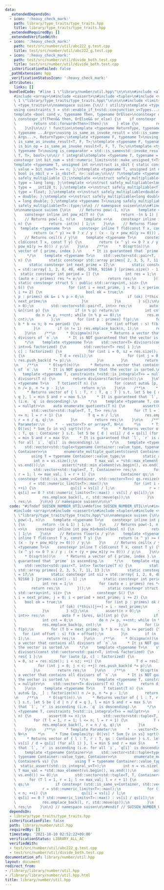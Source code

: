 ```yaml
---
data:
  _extendedDependsOn:
  - icon: ':heavy_check_mark:'
    path: library/type_traits/type_traits.hpp
    title: library/type_traits/type_traits.hpp
  _extendedRequiredBy: []
  _extendedVerifiedWith:
  - icon: ':heavy_check_mark:'
    path: test/src/number/util/abc222_g.test.cpp
    title: test/src/number/util/abc222_g.test.cpp
  - icon: ':heavy_check_mark:'
    path: test/src/number/util/divide_both.test.cpp
    title: test/src/number/util/divide_both.test.cpp
  _isVerificationFailed: false
  _pathExtension: hpp
  _verificationStatusIcon: ':heavy_check_mark:'
  attributes:
    links: []
  bundledCode: "#line 1 \"library/number/util.hpp\"\n\n\n\n#include <algorithm>\n\
    #include <array>\n#include <cassert>\n#include <tuple>\n#include <vector>\n#line\
    \ 1 \"library/type_traits/type_traits.hpp\"\n\n\n\n#include <limits>\n#include\
    \ <type_traits>\n\nnamespace suisen {\n// ! utility\ntemplate <typename ...Types>\n\
    using constraints_t = std::enable_if_t<std::conjunction_v<Types...>, std::nullptr_t>;\n\
    template <bool cond_v, typename Then, typename OrElse>\nconstexpr decltype(auto)\
    \ constexpr_if(Then&& then, OrElse&& or_else) {\n    if constexpr (cond_v) {\n\
    \        return std::forward<Then>(then);\n    } else {\n        return std::forward<OrElse>(or_else);\n\
    \    }\n}\n\n// ! function\ntemplate <typename ReturnType, typename Callable,\
    \ typename ...Args>\nusing is_same_as_invoke_result = std::is_same<std::invoke_result_t<Callable,\
    \ Args...>, ReturnType>;\ntemplate <typename F, typename T>\nusing is_uni_op =\
    \ is_same_as_invoke_result<T, F, T>;\ntemplate <typename F, typename T>\nusing\
    \ is_bin_op = is_same_as_invoke_result<T, F, T, T>;\n\ntemplate <typename Comparator,\
    \ typename T>\nusing is_comparator = std::is_same<std::invoke_result_t<Comparator,\
    \ T, T>, bool>;\n\n// ! integral\ntemplate <typename T, typename = constraints_t<std::is_integral<T>>>\n\
    constexpr int bit_num = std::numeric_limits<std::make_unsigned_t<T>>::digits;\n\
    template <typename T, unsigned int n>\nstruct is_nbit { static constexpr bool\
    \ value = bit_num<T> == n; };\ntemplate <typename T, unsigned int n>\nstatic constexpr\
    \ bool is_nbit_v = is_nbit<T, n>::value;\n\n// ?\ntemplate <typename T>\nstruct\
    \ safely_multipliable {};\ntemplate <>\nstruct safely_multipliable<int> { using\
    \ type = long long; };\ntemplate <>\nstruct safely_multipliable<long long> { using\
    \ type = __int128_t; };\ntemplate <>\nstruct safely_multipliable<float> { using\
    \ type = float; };\ntemplate <>\nstruct safely_multipliable<double> { using type\
    \ = double; };\ntemplate <>\nstruct safely_multipliable<long double> { using type\
    \ = long double; };\ntemplate <typename T>\nusing safely_multipliable_t = typename\
    \ safely_multipliable<T>::type;\n\n} // namespace suisen\n\n\n#line 10 \"library/number/util.hpp\"\
    \n\nnamespace suisen {\n\n    // Returns pow(-1, n)\n    template <typename T>\n\
    \    constexpr inline int pow_m1(T n) {\n        return -(n & 1) | 1;\n    }\n\
    \    // Returns pow(-1, n)\n    template <>\n    constexpr inline int pow_m1<bool>(bool\
    \ n) {\n        return -int(n) | 1;\n    }\n\n    // Returns floor(x / y)\n  \
    \  template <typename T>\n    constexpr inline T fld(const T x, const T y) {\n\
    \        return (x ^ y) >= 0 ? x / y : (x - (y + pow_m1(y >= 0))) / y;\n    }\n\
    \    // Returns ceil(x / y)\n    template <typename T>\n    constexpr inline T\
    \ cld(const T x, const T y) {\n        return (x ^ y) <= 0 ? x / y : (x + (y +\
    \ pow_m1(y >= 0))) / y;\n    }\n\n    /**\n     * O(sqrt(n))\n     * Returns a\
    \ vector of { prime, index }.\n     * It is guaranteed that `prime` is ascending.\n\
    \     */\n    template <typename T>\n    std::vector<std::pair<T, int>> factorize(T\
    \ n) {\n        static constexpr std::array primes{ 2, 3, 5, 7, 11, 13 };\n  \
    \      static constexpr int next_prime = 17;\n        static constexpr int siz\
    \ = std::array{ 1, 2, 8, 48, 480, 5760, 92160 } [primes.size() - 1] ;\n      \
    \  static constexpr int period = [] {\n            int res = 1;\n            for\
    \ (auto e : primes) res *= e;\n            return res;\n        }();\n       \
    \ static constexpr struct S : public std::array<int, siz> {\n            constexpr\
    \ S() {\n                for (int i = next_prime, j = 0; i < period + next_prime;\
    \ i += 2) {\n                    bool ok = true;\n                    for (int\
    \ p : primes) ok &= i % p > 0;\n                    if (ok) (*this)[j++] = i -\
    \ next_prime;\n                }\n            }\n        } s{};\n\n        assert(n\
    \ > 0);\n        std::vector<std::pair<T, int>> res;\n        auto f = [&res,\
    \ &n](int p) {\n            if (n % p) return;\n            int cnt = 0;\n   \
    \         do n /= p, ++cnt; while (n % p == 0);\n            res.emplace_back(p,\
    \ cnt);\n        };\n        for (int p : primes) f(p);\n        for (T b = next_prime;\
    \ b * b <= n; b += period) {\n            for (int offset : s) f(b + offset);\n\
    \        }\n        if (n != 1) res.emplace_back(n, 1);\n        return res;\n\
    \    }\n\n    /**\n     * O(sigma(n))\n     * Returns a vector that contains all\
    \ divisors of `n`.\n     * It is NOT guaranteed that the vector is sorted.\n \
    \    */\n    template <typename T>\n    std::vector<T> divisors(const std::vector<std::pair<T,\
    \ int>>& factorized) {\n        std::vector<T> res{ 1 };\n        for (auto [p,\
    \ c] : factorized) {\n            for (int i = 0, sz = res.size(); i < sz; ++i)\
    \ {\n                T d = res[i];\n                for (int j = 0; j < c; ++j)\
    \ res.push_back(d *= p);\n            }\n        }\n        return res;\n    }\n\
    \n    /**\n     * O(sqrt(n))\n     * Returns a vector that contains all divisors\
    \ of `n`.\n     * It is NOT guaranteed that the vector is sorted.\n     */\n \
    \   template <typename T, constraints_t<std::is_integral<T>> = nullptr>\n    std::vector<T>\
    \ divisors(T n) {\n        return divisors(factorize(n));\n    }\n\n    template\
    \ <typename T>\n    T totient(T n) {\n        for (const auto& [p, _] : factorize(n))\
    \ n /= p, n *= p - 1;\n        return n;\n    }\n\n    /**\n     * O(sqrt(n)).\n\
    \     * Returns vector of { l : T, r : T, q : T } s.t. let S be { d | n / d =\
    \ q }, l = min S and r = max S.\n     * It is guaranteed that `l`, `r` is ascending\
    \ (i.e. `q` is descending).\n     */\n    template <typename T, constraints_t<std::is_integral<T>>\
    \ = nullptr>\n    auto enumerate_quotients(T n) {\n        assert(0 <= n);\n \
    \       std::vector<std::tuple<T, T, T>> res;\n        for (T l = 1, r = 1; l\
    \ <= n; l = r + 1) {\n            T q = n / l;\n            res.emplace_back(l,\
    \ r = n / q, q);\n        }\n        return res;\n    }\n\n    /**\n     * Template\
    \ Parameter:\n     *  - vector<T> or array<T, N>\n     *\n     * Time Complexity:\
    \ O(|vs| * Sum_{v in vs} sqrt(v))\n     *\n     * Returns vector of { l : T, r\
    \ : T, qs : Container } s.t. let S be { d | vs[i] / d = qs[i] (for all i) }, l\
    \ = min S and r = max S\n     * It is guaranteed that `l`, `r` is ascending (i.e.\
    \ for all `i`, `q[i]` is descending).\n     */\n    template <typename Container>\n\
    \    std::vector<std::tuple<typename Container::value_type, typename Container::value_type,\
    \ Container>>\n        enumerate_multiple_quotients(const Container& vs) {\n \
    \       using T = typename Container::value_type;\n        static_assert(std::is_integral_v<T>);\n\
    \        int n = vs.size();\n        T max_val = *std::max_element(vs.begin(),\
    \ vs.end());\n        assert(*std::min_element(vs.begin(), vs.end()) >= 0);\n\
    \        std::vector<std::tuple<T, T, Container>> res;\n        for (T l = 1,\
    \ r = 1; l <= max_val; l = r + 1) {\n            Container qs;\n            if\
    \ constexpr (std::is_same_v<Container, std::vector<T>>) qs.resize(n);\n      \
    \      r = std::numeric_limits<T>::max();\n            for (int i = 0; i < n;\
    \ ++i) {\n                qs[i] = vs[i] / l;\n                r = std::min(r,\
    \ qs[i] == 0 ? std::numeric_limits<T>::max() : vs[i] / qs[i]);\n            }\n\
    \            res.emplace_back(l, r, std::move(qs));\n        }\n        return\
    \ res;\n    }\n\n} // namespace suisen\n\n\n"
  code: "#ifndef SUISEN_NUMBER_UTIL\n#define SUISEN_NUMBER_UTIL\n\n#include <algorithm>\n\
    #include <array>\n#include <cassert>\n#include <tuple>\n#include <vector>\n#include\
    \ \"library/type_traits/type_traits.hpp\"\n\nnamespace suisen {\n\n    // Returns\
    \ pow(-1, n)\n    template <typename T>\n    constexpr inline int pow_m1(T n)\
    \ {\n        return -(n & 1) | 1;\n    }\n    // Returns pow(-1, n)\n    template\
    \ <>\n    constexpr inline int pow_m1<bool>(bool n) {\n        return -int(n)\
    \ | 1;\n    }\n\n    // Returns floor(x / y)\n    template <typename T>\n    constexpr\
    \ inline T fld(const T x, const T y) {\n        return (x ^ y) >= 0 ? x / y :\
    \ (x - (y + pow_m1(y >= 0))) / y;\n    }\n    // Returns ceil(x / y)\n    template\
    \ <typename T>\n    constexpr inline T cld(const T x, const T y) {\n        return\
    \ (x ^ y) <= 0 ? x / y : (x + (y + pow_m1(y >= 0))) / y;\n    }\n\n    /**\n \
    \    * O(sqrt(n))\n     * Returns a vector of { prime, index }.\n     * It is\
    \ guaranteed that `prime` is ascending.\n     */\n    template <typename T>\n\
    \    std::vector<std::pair<T, int>> factorize(T n) {\n        static constexpr\
    \ std::array primes{ 2, 3, 5, 7, 11, 13 };\n        static constexpr int next_prime\
    \ = 17;\n        static constexpr int siz = std::array{ 1, 2, 8, 48, 480, 5760,\
    \ 92160 } [primes.size() - 1] ;\n        static constexpr int period = [] {\n\
    \            int res = 1;\n            for (auto e : primes) res *= e;\n     \
    \       return res;\n        }();\n        static constexpr struct S : public\
    \ std::array<int, siz> {\n            constexpr S() {\n                for (int\
    \ i = next_prime, j = 0; i < period + next_prime; i += 2) {\n                \
    \    bool ok = true;\n                    for (int p : primes) ok &= i % p > 0;\n\
    \                    if (ok) (*this)[j++] = i - next_prime;\n                }\n\
    \            }\n        } s{};\n\n        assert(n > 0);\n        std::vector<std::pair<T,\
    \ int>> res;\n        auto f = [&res, &n](int p) {\n            if (n % p) return;\n\
    \            int cnt = 0;\n            do n /= p, ++cnt; while (n % p == 0);\n\
    \            res.emplace_back(p, cnt);\n        };\n        for (int p : primes)\
    \ f(p);\n        for (T b = next_prime; b * b <= n; b += period) {\n         \
    \   for (int offset : s) f(b + offset);\n        }\n        if (n != 1) res.emplace_back(n,\
    \ 1);\n        return res;\n    }\n\n    /**\n     * O(sigma(n))\n     * Returns\
    \ a vector that contains all divisors of `n`.\n     * It is NOT guaranteed that\
    \ the vector is sorted.\n     */\n    template <typename T>\n    std::vector<T>\
    \ divisors(const std::vector<std::pair<T, int>>& factorized) {\n        std::vector<T>\
    \ res{ 1 };\n        for (auto [p, c] : factorized) {\n            for (int i\
    \ = 0, sz = res.size(); i < sz; ++i) {\n                T d = res[i];\n      \
    \          for (int j = 0; j < c; ++j) res.push_back(d *= p);\n            }\n\
    \        }\n        return res;\n    }\n\n    /**\n     * O(sqrt(n))\n     * Returns\
    \ a vector that contains all divisors of `n`.\n     * It is NOT guaranteed that\
    \ the vector is sorted.\n     */\n    template <typename T, constraints_t<std::is_integral<T>>\
    \ = nullptr>\n    std::vector<T> divisors(T n) {\n        return divisors(factorize(n));\n\
    \    }\n\n    template <typename T>\n    T totient(T n) {\n        for (const\
    \ auto& [p, _] : factorize(n)) n /= p, n *= p - 1;\n        return n;\n    }\n\
    \n    /**\n     * O(sqrt(n)).\n     * Returns vector of { l : T, r : T, q : T\
    \ } s.t. let S be { d | n / d = q }, l = min S and r = max S.\n     * It is guaranteed\
    \ that `l`, `r` is ascending (i.e. `q` is descending).\n     */\n    template\
    \ <typename T, constraints_t<std::is_integral<T>> = nullptr>\n    auto enumerate_quotients(T\
    \ n) {\n        assert(0 <= n);\n        std::vector<std::tuple<T, T, T>> res;\n\
    \        for (T l = 1, r = 1; l <= n; l = r + 1) {\n            T q = n / l;\n\
    \            res.emplace_back(l, r = n / q, q);\n        }\n        return res;\n\
    \    }\n\n    /**\n     * Template Parameter:\n     *  - vector<T> or array<T,\
    \ N>\n     *\n     * Time Complexity: O(|vs| * Sum_{v in vs} sqrt(v))\n     *\n\
    \     * Returns vector of { l : T, r : T, qs : Container } s.t. let S be { d |\
    \ vs[i] / d = qs[i] (for all i) }, l = min S and r = max S\n     * It is guaranteed\
    \ that `l`, `r` is ascending (i.e. for all `i`, `q[i]` is descending).\n     */\n\
    \    template <typename Container>\n    std::vector<std::tuple<typename Container::value_type,\
    \ typename Container::value_type, Container>>\n        enumerate_multiple_quotients(const\
    \ Container& vs) {\n        using T = typename Container::value_type;\n      \
    \  static_assert(std::is_integral_v<T>);\n        int n = vs.size();\n       \
    \ T max_val = *std::max_element(vs.begin(), vs.end());\n        assert(*std::min_element(vs.begin(),\
    \ vs.end()) >= 0);\n        std::vector<std::tuple<T, T, Container>> res;\n  \
    \      for (T l = 1, r = 1; l <= max_val; l = r + 1) {\n            Container\
    \ qs;\n            if constexpr (std::is_same_v<Container, std::vector<T>>) qs.resize(n);\n\
    \            r = std::numeric_limits<T>::max();\n            for (int i = 0; i\
    \ < n; ++i) {\n                qs[i] = vs[i] / l;\n                r = std::min(r,\
    \ qs[i] == 0 ? std::numeric_limits<T>::max() : vs[i] / qs[i]);\n            }\n\
    \            res.emplace_back(l, r, std::move(qs));\n        }\n        return\
    \ res;\n    }\n\n} // namespace suisen\n\n#endif // SUISEN_NUMBER_UTIL\n"
  dependsOn:
  - library/type_traits/type_traits.hpp
  isVerificationFile: false
  path: library/number/util.hpp
  requiredBy: []
  timestamp: '2021-10-10 02:52:22+09:00'
  verificationStatus: LIBRARY_ALL_AC
  verifiedWith:
  - test/src/number/util/abc222_g.test.cpp
  - test/src/number/util/divide_both.test.cpp
documentation_of: library/number/util.hpp
layout: document
redirect_from:
- /library/library/number/util.hpp
- /library/library/number/util.hpp.html
title: library/number/util.hpp
---
```

